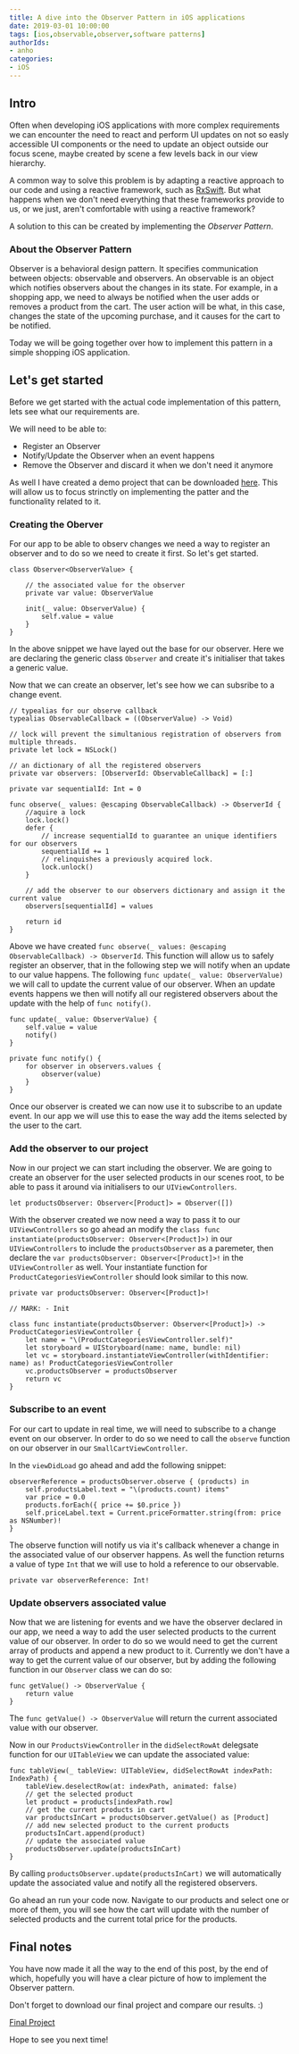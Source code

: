 ```yaml
---
title: A dive into the Observer Pattern in iOS applications
date: 2019-03-01 10:00:00
tags: [ios,observable,observer,software patterns]
authorIds:
- anho
categories:
- iOS
---
```


## Intro 

Often when developing iOS applications with more complex requirements we can encounter the need to react and perform UI updates on not so easly accessible UI components or the need to update an object outside our focus scene, maybe created by scene a few levels back in our view hierarchy. 

A common way to solve this problem is by adapting a reactive approach to our code and using a reactive framework, such as [RxSwift](https://github.com/ReactiveX/RxSwift). 
But what happens when we don't need everything that these frameworks provide to us, or we just, aren't comfortable with using a reactive framework?  

A solution to this can be created by implementing the *Observer Pattern*. 

### About the Observer Pattern

Observer is a behavioral design pattern. It specifies communication between objects: observable and observers. An observable is an object which notifies observers about the changes in its state. For example, in a shopping app, we need to always be notified when the user adds or removes a product from the cart. The user action will be what, in this case, changes the state of the upcoming purchase, and it causes for the cart to be notified.

Today we will be going together over how to implement this pattern in a simple shopping iOS application.

## Let's get started

Before we get started with the actual code implementation of this pattern, lets see what our requirements are. 

We will need to be able to:
- Register an Observer 
- Notify/Update the Observer when an event happens
- Remove the Observer and discard it when we don't need it anymore 

As well I have created a demo project that can be downloaded [here](https://github.com/nodes-ios/ObserverPattern-Demo/tree/start-project). This will allow us to focus strinctly on implementing the patter and the functionality related to it.

### Creating the Oberver 

For our app to be able to observ changes we need a way to register an observer and to do so we need to create it first. So let's get started.

``` 
class Observer<ObserverValue> {

    // the associated value for the observer
    private var value: ObserverValue

    init(_ value: ObserverValue) {
        self.value = value
    }
}
```

In the above snippet we have layed out the base for our observer. Here we are declaring the generic class  `Observer` and create it's initialiser that takes a generic value.

Now that we can create an observer, let's see how we can subsribe to a change event. 

```
// typealias for our observe callback
typealias ObservableCallback = ((ObserverValue) -> Void)

// lock will prevent the simultanious registration of observers from multiple threads.
private let lock = NSLock()

// an dictionary of all the registered observers
private var observers: [ObserverId: ObservableCallback] = [:]

private var sequentialId: Int = 0

func observe(_ values: @escaping ObservableCallback) -> ObserverId {
    //aquire a lock
    lock.lock()
    defer {
        // increase sequentialId to guarantee an unique identifiers for our observers
        sequentialId += 1
        // relinquishes a previously acquired lock.
        lock.unlock()
    }

    // add the observer to our observers dictionary and assign it the current value
    observers[sequentialId] = values

    return id
}

```

Above we have created  `func observe(_ values: @escaping ObservableCallback) -> ObserverId`.  This function will allow us to safely register an observer, that in the following step we will notify when an update to our value happens. The following `func update(_ value: ObserverValue)` we will call to update the current value of our observer. When an update events happens we then will notify all our registered observers about the update with the help of  `func notify()`.

```
func update(_ value: ObserverValue) {
    self.value = value
    notify()
}

private func notify() {
    for observer in observers.values {
        observer(value)
    }
}
```

Once our observer is created we can now use it to subscribe to an update event. In our app we will use this to ease the way add the items selected by the user to the cart.

### Add the observer to our project

Now in our project we can start including the observer. We are going to create an observer for the user selected products in our scenes root, to be able to pass it around via initialisers to our `UIViewControllers`. 

```
let productsObserver: Observer<[Product]> = Observer([])
```

With the observer created we now need a way to pass it to our  `UIViewControllers` so go ahead an modify the  `class func instantiate(productsObserver: Observer<[Product]>)`  in our `UIViewControllers` to include the `productsObserver` as a paremeter, then declare the `var productsObserver: Observer<[Product]>!` in the `UIViewController` as well. Your instantiate function for `ProductCategoriesViewController` should look similar to this now.

```
private var productsObserver: Observer<[Product]>!

// MARK: - Init

class func instantiate(productsObserver: Observer<[Product]>) -> ProductCategoriesViewController {
    let name = "\(ProductCategoriesViewController.self)"
    let storyboard = UIStoryboard(name: name, bundle: nil)
    let vc = storyboard.instantiateViewController(withIdentifier: name) as! ProductCategoriesViewController
    vc.productsObserver = productsObserver
    return vc
}
```


### Subscribe to an event 

For our cart to update in real time, we will need to subscribe to a change event on our observer. In order to do so we need to call the `observe` function on our observer in our `SmallCartViewController`.

In the `viewDidLoad` go ahead and add the following snippet: 

```
observerReference = productsObserver.observe { (products) in
    self.productsLabel.text = "\(products.count) items"
    var price = 0.0
    products.forEach({ price += $0.price })
    self.priceLabel.text = Current.priceFormatter.string(from: price as NSNumber)!
}
```

The observe function will notify us via it's callback whenever a change in the associated value of our observer happens. As well the function returns a value of type `Int` that we will use to hold a reference to our observable.

```
private var observerReference: Int!
```

### Update observers associated value

Now that we are listening for events and we have the observer declared in our app, we need a way to add the user selected products to the current value of our observer. In order to do so we would need to get the current array of products and append a new product to it. Currently we don't have a way to get the current value of our observer, but by adding the following function in our `Observer` class we can do so: 

```
func getValue() -> ObserverValue {
    return value
}
```

The  `func getValue() -> ObserverValue` will return the current associated value with our observer.

Now in our `ProductsViewController` in the `didSelectRowAt` delegsate function for our `UITableView` we can update the associated value: 

```
func tableView(_ tableView: UITableView, didSelectRowAt indexPath: IndexPath) {
    tableView.deselectRow(at: indexPath, animated: false)
    // get the selected product
    let product = products[indexPath.row]
    // get the current products in cart
    var productsInCart = productsObserver.getValue() as [Product]
    // add new selected product to the current products
    productsInCart.append(product)
    // update the associated value
    productsObserver.update(productsInCart)
}
```

By calling `productsObserver.update(productsInCart)` we will automatically update the associated value and notify all the registered observers. 

Go ahead an run your code now. Navigate to our products and select one or more of them, you will see how the cart will update with the number of selected products and the current total price for the products.

## Final notes

You have now made it all the way to the end of this post, by the end of which, hopefully you will have a clear picture of how to implement the Observer pattern.

Don't forget to download our final project and compare our results. :)

[Final Project](https://github.com/nodes-ios/ObserverPattern-Demo/tree/develop)

Hope to see you next time!
